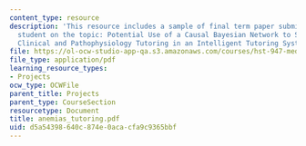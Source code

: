 ```yaml
---
content_type: resource
description: 'This resource includes a sample of final term paper submitted by the
  student on the topic: Potential Use of a Causal Bayesian Network to Support Both
  Clinical and Pathophysiology Tutoring in an Intelligent Tutoring System for Anemias.'
file: https://ol-ocw-studio-app-qa.s3.amazonaws.com/courses/hst-947-medical-artificial-intelligence-spring-2005/d5a54398640c874e0acacfa9c9365bbf_anemias_tutoring.pdf
file_type: application/pdf
learning_resource_types:
- Projects
ocw_type: OCWFile
parent_title: Projects
parent_type: CourseSection
resourcetype: Document
title: anemias_tutoring.pdf
uid: d5a54398-640c-874e-0aca-cfa9c9365bbf
---
```

